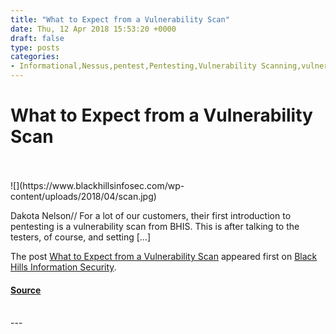 ```yaml
---
title: "What to Expect from a Vulnerability Scan"
date: Thu, 12 Apr 2018 15:53:20 +0000
draft: false
type: posts
categories: 
- Informational,Nessus,pentest,Pentesting,Vulnerability Scanning,vulnerability scans
---
```

# What to Expect from a Vulnerability Scan

<br/>

<br/>
![](https://www.blackhillsinfosec.com/wp-content/uploads/2018/04/scan.jpg)

Dakota Nelson// For a lot of our customers, their first introduction to pentesting is a vulnerability scan from BHIS. This is after talking to the testers, of course, and setting \[…\]

The post [What to Expect from a Vulnerability Scan](https://www.blackhillsinfosec.com/what-to-expect-from-a-vulnerability-scan/) appeared first on [Black Hills Information Security](https://www.blackhillsinfosec.com).

#### [Source](https://www.blackhillsinfosec.com/what-to-expect-from-a-vulnerability-scan/)

<br/>
---
